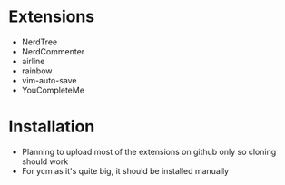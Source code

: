 # Extensions
- NerdTree
- NerdCommenter
- airline
- rainbow
- vim-auto-save
- YouCompleteMe

# Installation
- Planning to upload most of the extensions on github only so cloning should work
- For ycm as it's quite big, it should be installed manually

